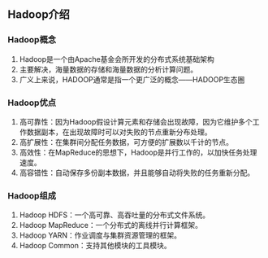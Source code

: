 ## Hadoop介绍

### Hadoop概念

1. Hadoop是一个由Apache基金会所开发的分布式系统基础架构
2. 主要解决，海量数据的存储和海量数据的分析计算问题。
3. 广义上来说，HADOOP通常是指一个更广泛的概念——HADOOP生态圈

### Hadoop优点

1. 高可靠性：因为Hadoop假设计算元素和存储会出现故障，因为它维护多个工作数据副本，在出现故障时可以对失败的节点重新分布处理。
2. 高扩展性：在集群间分配任务数据，可方便的扩展数以千计的节点。
3. 高效性：在MapReduce的思想下，Hadoop是并行工作的，以加快任务处理速度。
4. 高容错性：自动保存多份副本数据，并且能够自动将失败的任务重新分配。

### Hadoop组成

1. Hadoop HDFS：一个高可靠、高吞吐量的分布式文件系统。
2. Hadoop MapReduce：一个分布式的离线并行计算框架。
3. Hadoop YARN：作业调度与集群资源管理的框架。
4. Hadoop Common：支持其他模块的工具模块。